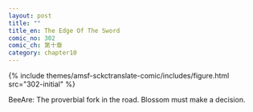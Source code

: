 ```yaml
---
layout: post
title: ""
title_en: The Edge Of The Sword
comic_no: 302
comic_ch: 第十章
category: chapter10
---
```

{% include themes/amsf-sckctranslate-comic/includes/figure.html src="302-initial" %}

BeeAre: The proverbial fork in the road. Blossom must make a decision. 
